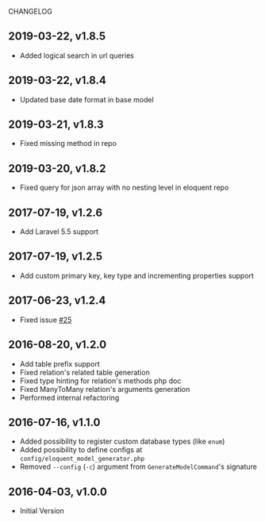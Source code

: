 CHANGELOG

2019-03-22, v1.8.5
-----------------
* Added logical search in url queries

2019-03-22, v1.8.4
-----------------
* Updated base date format in base model

2019-03-21, v1.8.3
-----------------
* Fixed missing method in repo

2019-03-20, v1.8.2
-----------------
* Fixed query for json array with no nesting level in eloquent repo

2017-07-19, v1.2.6
-----------------
* Add Laravel 5.5 support

2017-07-19, v1.2.5
-----------------
* Add custom primary key, key type and incrementing properties support

2017-06-23, v1.2.4
-----------------
* Fixed issue [#25](https://github.com/Cws/eloquent-model-generator/issues/25)

2016-08-20, v1.2.0
-----------------
* Add table prefix support
* Fixed relation's related table generation
* Fixed type hinting for relation's methods php doc
* Fixed ManyToMany relation's arguments generation
* Performed internal refactoring

2016-07-16, v1.1.0
-----------------
* Added possibility to register custom database types (like `enum`)
* Added possibility to define configs at `config/eloquent_model_generator.php`
* Removed `--config` (`-c`) argument from `GenerateModelCommand`'s signature

2016-04-03, v1.0.0
-----------------
* Initial Version